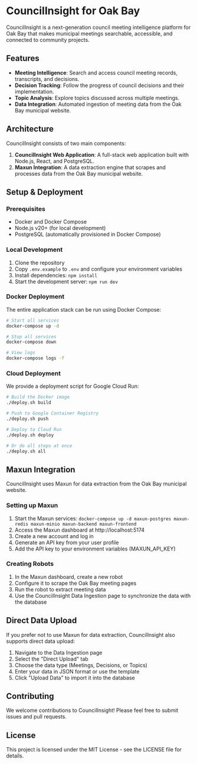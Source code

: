 # CouncilInsight for Oak Bay

CouncilInsight is a next-generation council meeting intelligence platform for Oak Bay that makes municipal meetings searchable, accessible, and connected to community projects.

## Features

- **Meeting Intelligence**: Search and access council meeting records, transcripts, and decisions.
- **Decision Tracking**: Follow the progress of council decisions and their implementation.
- **Topic Analysis**: Explore topics discussed across multiple meetings.
- **Data Integration**: Automated ingestion of meeting data from the Oak Bay municipal website.

## Architecture

CouncilInsight consists of two main components:

1. **CouncilInsight Web Application**: A full-stack web application built with Node.js, React, and PostgreSQL.
2. **Maxun Integration**: A data extraction engine that scrapes and processes data from the Oak Bay municipal website.

## Setup & Deployment

### Prerequisites

- Docker and Docker Compose
- Node.js v20+ (for local development)
- PostgreSQL (automatically provisioned in Docker Compose)

### Local Development

1. Clone the repository
2. Copy `.env.example` to `.env` and configure your environment variables
3. Install dependencies: `npm install`
4. Start the development server: `npm run dev`

### Docker Deployment

The entire application stack can be run using Docker Compose:

```bash
# Start all services
docker-compose up -d

# Stop all services
docker-compose down

# View logs
docker-compose logs -f
```

### Cloud Deployment

We provide a deployment script for Google Cloud Run:

```bash
# Build the Docker image
./deploy.sh build

# Push to Google Container Registry
./deploy.sh push

# Deploy to Cloud Run
./deploy.sh deploy

# Or do all steps at once
./deploy.sh all
```

## Maxun Integration

CouncilInsight uses Maxun for data extraction from the Oak Bay municipal website.

### Setting up Maxun

1. Start the Maxun services: `docker-compose up -d maxun-postgres maxun-redis maxun-minio maxun-backend maxun-frontend`
2. Access the Maxun dashboard at http://localhost:5174
3. Create a new account and log in
4. Generate an API key from your user profile
5. Add the API key to your environment variables (MAXUN_API_KEY)

### Creating Robots

1. In the Maxun dashboard, create a new robot
2. Configure it to scrape the Oak Bay meeting pages
3. Run the robot to extract meeting data
4. Use the CouncilInsight Data Ingestion page to synchronize the data with the database

## Direct Data Upload

If you prefer not to use Maxun for data extraction, CouncilInsight also supports direct data upload:

1. Navigate to the Data Ingestion page
2. Select the "Direct Upload" tab
3. Choose the data type (Meetings, Decisions, or Topics)
4. Enter your data in JSON format or use the template
5. Click "Upload Data" to import it into the database

## Contributing

We welcome contributions to CouncilInsight! Please feel free to submit issues and pull requests.

## License

This project is licensed under the MIT License - see the LICENSE file for details.